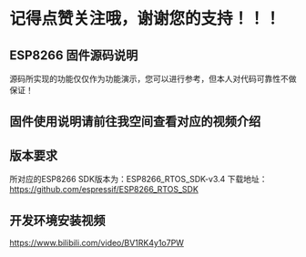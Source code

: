 # 记得点赞关注哦，谢谢您的支持！！！

## ESP8266 固件源码说明 
源码所实现的功能仅仅作为功能演示，您可以进行参考，但本人对代码可靠性不做保证！

## 固件使用说明请前往我空间查看对应的视频介绍

## 版本要求
所对应的ESP8266 SDK版本为：ESP8266_RTOS_SDK-v3.4
下载地址：https://github.com/espressif/ESP8266_RTOS_SDK

## 开发环境安装视频
https://www.bilibili.com/video/BV1RK4y1o7PW